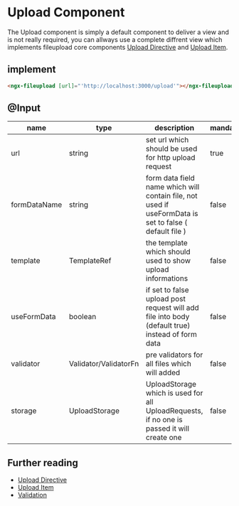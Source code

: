 # Upload Component

The Upload component is simply a default component to deliver a view and is not really required, you can allways use a complete diffrent view which implements fileupload core components [Upload Directive](./upload-directive.md) and [Upload Item](./upload-item.md).

## implement

```html
<ngx-fileupload [url]="'http://localhost:3000/upload'"></ngx-fileupload>
```

## @Input 

| name | type | description | mandatory |
|---|---|---|---|
| url | string | set url which should be used for http upload request | true |
| formDataName | string | form data field name which will contain file, not used if useFormData is set to false ( default file ) | false |
| template | TemplateRef<FileUploadItemContext> | the template which should used to show upload informations | false |
| useFormData | boolean | if set to false upload post request will add file into body (default true) instead of form data | false |
| validator | Validator/ValidatorFn | pre validators for all files which will added | false |
| storage | UploadStorage | UploadStorage which is used for all UploadRequests, if no one is passed it will create one | false |

## Further reading

- [Upload Directive](./upload-directive.md)
- [Upload Item](./upload-item.md)
- [Validation](./validation.md)
